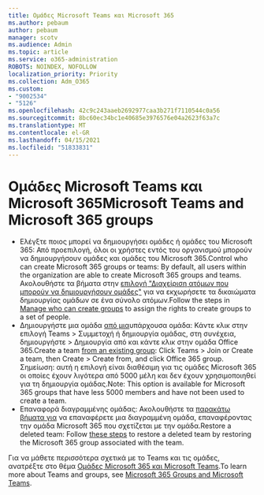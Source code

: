 ```yaml
---
title: Ομάδες Microsoft Teams και Microsoft 365
ms.author: pebaum
author: pebaum
manager: scotv
ms.audience: Admin
ms.topic: article
ms.service: o365-administration
ROBOTS: NOINDEX, NOFOLLOW
localization_priority: Priority
ms.collection: Adm_O365
ms.custom:
- "9002534"
- "5126"
ms.openlocfilehash: 42c9c243aaeb2692977caa3b271f7110544c0a56
ms.sourcegitcommit: 8bc60ec34bc1e40685e3976576e04a2623f63a7c
ms.translationtype: MT
ms.contentlocale: el-GR
ms.lasthandoff: 04/15/2021
ms.locfileid: "51833831"
---
```

# <a name="microsoft-teams-and-microsoft-365-groups"></a><span data-ttu-id="89f80-102">Ομάδες Microsoft Teams και Microsoft 365</span><span class="sxs-lookup"><span data-stu-id="89f80-102">Microsoft Teams and Microsoft 365 groups</span></span>

- <span data-ttu-id="89f80-103">Ελέγξτε ποιος μπορεί να δημιουργήσει ομάδες ή ομάδες του Microsoft 365: Από προεπιλογή, όλοι οι χρήστες εντός του οργανισμού μπορούν να δημιουργήσουν ομάδες και ομάδες του Microsoft 365.</span><span class="sxs-lookup"><span data-stu-id="89f80-103">Control who can create Microsoft 365 groups or teams: By default, all users within the organization are able to create Microsoft 365 groups and teams.</span></span> <span data-ttu-id="89f80-104">Ακολουθήστε τα βήματα στην [επιλογή "Διαχείριση ατόμων που μπορούν να δημιουργήσουν ομάδες"](https://support.office.com/article/4c46c8cb-17d0-44b5-9776-005fced8e618) για να εκχωρήσετε τα δικαιώματα δημιουργίας ομάδων σε ένα σύνολο ατόμων.</span><span class="sxs-lookup"><span data-stu-id="89f80-104">Follow the steps in [Manage who can create groups](https://support.office.com/article/4c46c8cb-17d0-44b5-9776-005fced8e618) to assign the rights to create groups to a set of people.</span></span>
- <span data-ttu-id="89f80-105">Δημιουργήστε μια ομάδα  [από μια](https://support.microsoft.com/office/24ec428e-40d7-4a1a-ab87-29be7d145865)υπάρχουσα ομάδα: Κάντε κλικ στην επιλογή Teams > Συμμετοχή ή δημιουργία ομάδας, στη συνέχεια, δημιουργήστε > Δημιουργία από και κάντε κλικ στην ομάδα Office 365.</span><span class="sxs-lookup"><span data-stu-id="89f80-105">Create a team  [from an existing group](https://support.microsoft.com/office/24ec428e-40d7-4a1a-ab87-29be7d145865): Click Teams > Join or Create a team, then Create > Create from, and click Office 365 group.</span></span> <span data-ttu-id="89f80-106">Σημείωση: αυτή η επιλογή είναι διαθέσιμη για τις ομάδες Microsoft 365 οι οποίες έχουν λιγότερα από 5000 μέλη και δεν έχουν χρησιμοποιηθεί για τη δημιουργία ομάδας.</span><span class="sxs-lookup"><span data-stu-id="89f80-106">Note: This option is available for Microsoft 365 groups that have less 5000 members and have not been used to create a team.</span></span>
- <span data-ttu-id="89f80-107">Επαναφορά διαγραμμένης ομάδας: Ακολουθήστε τα [παρακάτω βήματα για](https://docs.microsoft.com/microsoftteams/archive-or-delete-a-team#restore-a-deleted-team) να επαναφέρετε μια διαγραμμένη ομάδα, επαναφέροντας την ομάδα Microsoft 365 που σχετίζεται με την ομάδα.</span><span class="sxs-lookup"><span data-stu-id="89f80-107">Restore a deleted team: Follow [these steps](https://docs.microsoft.com/microsoftteams/archive-or-delete-a-team#restore-a-deleted-team) to restore a deleted team by restoring the Microsoft 365 group associated with the team.</span></span>

<span data-ttu-id="89f80-108">Για να μάθετε περισσότερα σχετικά με το Teams και τις ομάδες, ανατρέξτε στο θέμα [Ομάδες Microsoft 365 και Microsoft Teams](https://docs.microsoft.com/microsoftteams/office-365-groups).</span><span class="sxs-lookup"><span data-stu-id="89f80-108">To learn more about Teams and groups, see [Microsoft 365 Groups and Microsoft Teams](https://docs.microsoft.com/microsoftteams/office-365-groups).</span></span>
